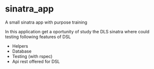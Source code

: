 # sinatra_app
A small sinatra app with purpose training

In this application get a oportunity of study the DLS sinatra where could testing following features of DSL

- Helpers
- Database
- Testing (with rspec)
- Api rest offered for DSL
